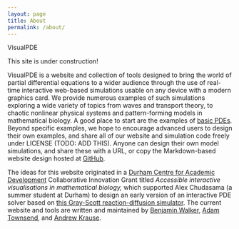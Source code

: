 ```yaml
---
layout: page
title: About
permalink: /about/
---
```


VisualPDE

This site is under construction!

VisualPDE is a website and collection of tools designed to bring the world of partial differential equations to a wider audience through the use of real-time interactive web-based simulations usable on any device with a modern graphics card. We provide numerous examples of such simulations exploring a wide variety of topics from waves and transport theory, to chaotic nonlinear physical systems and pattern-forming models in mathematical biology. A good place to start are the examples of [basic PDEs](/basic-pdes). Beyond specific examples, we hope to encourage advanced users to design their own examples, and share all of our website and simulation code freely under LICENSE (TODO: ADD THIS). Anyone can design their own model simulations, and share these with a URL, or copy the Markdown-based website design hosted at [GitHub](https://github.com/Pecnut/visual-pde).

The ideas for this website originated in a [Durham Centre for Academic Development](https://www.durham.ac.uk/departments/centres/academic-development/) Collaborative Innovation Grant titled *Accessible interactive visualisations in mathematical biology,* which supported Alex Chudasama (a summer student at Durham) to design an early version of an interactive PDE solver based on [this Gray-Scott reaction-diffusion simulator](https://pmneila.github.io/jsexp/grayscott/). The current website and tools are written and maintained by [Benjamin Walker](https://benjaminwalker.info/), [Adam Townsend](https://adamtownsend.com/), and [Andrew Krause](https://www.andrewkrause.org/).
